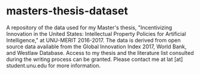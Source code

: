 # masters-thesis-dataset
A repository of the data used for my Master's thesis, "Incentivizing Innovation in the United States: Intellectual Property Policies for Artificial Intelligence," at UNU-MERIT 2016-2017. 
The data is derived from open source data available from the Global Innovation Index 2017, World Bank, and Westlaw Database.
Access to my thesis and the literature list consulted during the writing process can be granted. 
Please contact me at lat [at] student.unu.edu for more information.
